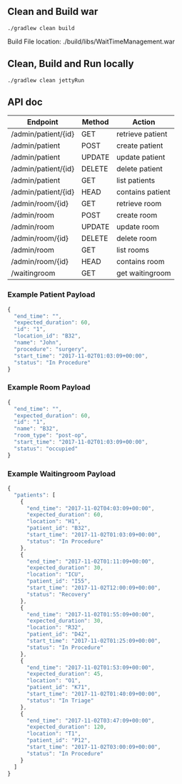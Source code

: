 ## Clean and Build war
``` unix
./gradlew clean build
```
Build File location: ./build/libs/WaitTimeManagement.war

## Clean, Build and Run locally
``` unix
./gradlew clean jettyRun
```
## API doc

| Endpoint            | Method | Action           |
|---------------------|--------|------------------|
| /admin/patient/{id} | GET    | retrieve patient |
| /admin/patient      | POST   | create patient   |
| /admin/patient      | UPDATE | update patient   |
| /admin/patient/{id} | DELETE | delete patient   |
| /admin/patient      | GET    | list patients    |
| /admin/patient/{id} | HEAD   | contains patient |
| /admin/room/{id} | GET    | retrieve room |
| /admin/room      | POST   | create room   |
| /admin/room      | UPDATE | update room   |
| /admin/room/{id} | DELETE | delete room   |
| /admin/room      | GET    | list rooms    |
| /admin/room/{id} | HEAD   | contains room |
| /waitingroom     | GET    | get waitingroom |


### Example Patient Payload
``` javascript
{
  "end_time": "",
  "expected_duration": 60,
  "id": "1",
  "location_id": "B32",
  "name": "John",
  "procedure": "surgery",
  "start_time": "2017-11-02T01:03:09+00:00",
  "status": "In Procedure"
}
```

### Example Room Payload
``` javascript
{
  "end_time": "",
  "expected_duration": 60,
  "id": "1",
  "name": "B32",
  "room_type": "post-op",
  "start_time": "2017-11-02T01:03:09+00:00",
  "status": "occupied"
}
```

### Example Waitingroom Payload
```javascript
{
  "patients": [
    {
      "end_time": "2017-11-02T04:03:09+00:00",
      "expected_duration": 60,
      "location": "H1",
      "patient_id": "B32",
      "start_time": "2017-11-02T01:03:09+00:00",
      "status": "In Procedure"
    },
    {
      "end_time": "2017-11-02T01:11:09+00:00",
      "expected_duration": 30,
      "location": "ICU",
      "patient_id": "I55",
      "start_time": "2017-11-02T12:00:09+00:00",
      "status": "Recovery"
    },
    {
      "end_time": "2017-11-02T01:55:09+00:00",
      "expected_duration": 30,
      "location": "R32",
      "patient_id": "D42",
      "start_time": "2017-11-02T01:25:09+00:00",
      "status": "In Procedure"
    },
    {
      "end_time": "2017-11-02T01:53:09+00:00",
      "expected_duration": 45,
      "location": "O1",
      "patient_id": "K71",
      "start_time": "2017-11-02T01:40:09+00:00",
      "status": "In Triage"
    },
    {
      "end_time": "2017-11-02T03:47:09+00:00",
      "expected_duration": 120,
      "location": "T1",
      "patient_id": "P12",
      "start_time": "2017-11-02T03:00:09+00:00",
      "status": "In Procedure"
    }
  ]
}
```